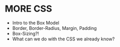 # MORE CSS
- Intro to the Box Model
- Border, Border-Radius, Margin, Padding
- Box-Sizing?!
- What can we do with the CSS we already know?


